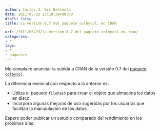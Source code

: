 ```yaml
---
author: Carlos J. Gil Bellosta
date: 2011-05-23 13:18:39+00:00
draft: false
title: La versión 0.7 del paquete colbycol, en CRAN

url: /2011/05/23/la-version-0-7-del-paquete-colbycol-en-cran/
categories:
- r
tags:
- r
- paquetes
---
```


Me complace anunciar la subida a CRAN de la versión 0.7 del [paquete `colbycol`](http://www.datanalytics.com/2011/04/07/nueva-version-de-paquete-colbycol/).

La diferencia esencial con respecto a la anterior es:


* Utiliza el paquete `filehash` para crear el objeto que almacena los datos en disco.
* Incorpora algunas mejoras de uso sugeridas por los usuarios que facilitan la manipulación de los datos.

Espero poder publicar un estudio comparado del rendimiento en los próximos días.

